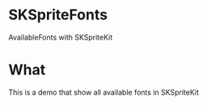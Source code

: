 # SKSpriteFonts
AvailableFonts with SKSpriteKit 

# What 

This is a demo that show all available fonts in SKSpriteKit
